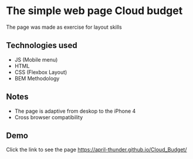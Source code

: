 
# The simple web page Cloud budget

The page was made as exercise for layout skills

## Technologies used

- JS (Mobile menu)
- HTML
- CSS (Flexbox Layout)
- BEM Methodology

## Notes

- The page is adaptive from deskop to the iPhone 4
- Сross browser compatibility
## Demo

Click the link to see the page https://april-thunder.github.io/Cloud_Budget/


